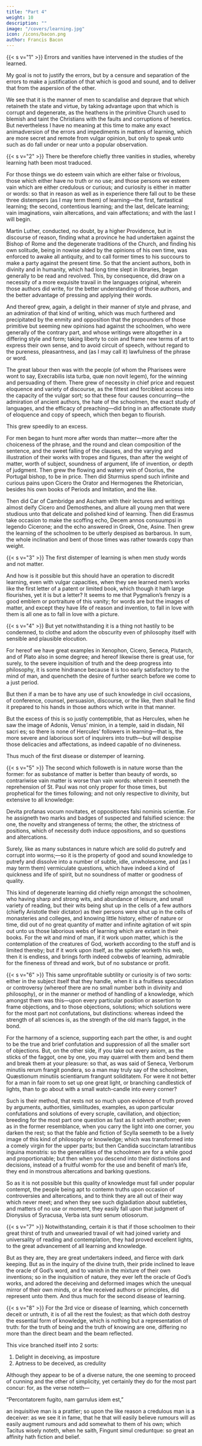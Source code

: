 ```yaml
---
title: "Part 4"
weight: 10
description: ""
image: "/covers/learning.jpg"
icon: /icons/bacon.png
author: Francis Bacon
---
```



{{< s v="1" >}} Errors and vanities have intervened in the studies of the learned. 

My goal is not to justify the errors, but by a censure and separation of the errors to make a justification of that which is good and sound, and to deliver that from the aspersion of the other.  

We see that it is the manner of men to scandalise and deprave that which retaineth the state and virtue, by taking advantage upon that which is corrupt and degenerate, as the heathens in the primitive Church used to blemish and taint the Christians with the faults and corruptions of heretics.  But nevertheless I have no meaning at this time to make any exact animadversion of the errors and impediments in matters of learning, which are more secret and remote from vulgar opinion, but only to speak unto such as do fall under or near unto a popular observation.


{{< s v="2" >}} There be therefore chiefly three vanities in studies, whereby learning hath been most traduced. 

For those things we do esteem vain which are either false or frivolous, those which either have no truth or no use; and those persons we esteem vain which are either credulous or curious; and curiosity is either in matter or words: so that in reason as well as in experience there fall out to be these three distempers (as I may term them) of learning—the first, fantastical learning; the second, contentious learning; and the last, delicate learning; vain imaginations, vain altercations, and vain affectations; and with the last I will begin. 

 Martin Luther, conducted, no doubt, by a higher Providence, but in discourse of reason, finding what a province he had undertaken against the Bishop of Rome and the degenerate traditions of the Church, and finding his own solitude, being in nowise aided by the opinions of his own time, was enforced to awake all antiquity, and to call former times to his succours to make a party against the present time.  So that the ancient authors, both in divinity and in humanity, which had long time slept in libraries, began generally to be read and revolved.  This, by consequence, did draw on a necessity of a more exquisite travail in the languages original, wherein those authors did write, for the better understanding of those authors, and the better advantage of pressing and applying their words.  

And thereof grew, again, a delight in their manner of style and phrase, and an admiration of that kind of writing, which was much furthered and precipitated by the enmity and opposition that the propounders of those primitive but seeming new opinions had against the schoolmen, who were generally of the contrary part, and whose writings were altogether in a differing style and form; taking liberty to coin and frame new terms of art to express their own sense, and to avoid circuit of speech, without regard to the pureness, pleasantness, and (as I may call it) lawfulness of the phrase or word.

The great labour then was with the people (of whom the Pharisees were wont to say, Execrabilis ista turba, quæ non novit legem), for the winning and persuading of them. There grew of necessity in chief price and request eloquence and variety of discourse, as the fittest and forciblest access into the capacity of the vulgar sort; so that these four causes concurring—the admiration of ancient authors, the hate of the schoolmen, the exact study of languages, and the efficacy of preaching—did bring in an affectionate study of eloquence and copy of speech, which then began to flourish. 

This grew speedily to an excess. 

For men began to hunt more after words than matter—more after the choiceness of the phrase, and the round and clean composition of the sentence, and the sweet falling of the clauses, and the varying and illustration of their works with tropes and figures, than after the weight of matter, worth of subject, soundness of argument, life of invention, or depth of judgment.  Then grew the flowing and watery vein of Osorius, the Portugal bishop, to be in price.  Then did Sturmius spend such infinite and curious pains upon Cicero the Orator and Hermogenes the Rhetorician, besides his own books of Periods and Imitation, and the like.  

Then did Car of Cambridge and Ascham with their lectures and writings almost deify Cicero and Demosthenes, and allure all young men that were studious unto that delicate and polished kind of learning.  Then did Erasmus take occasion to make the scoffing echo, Decem annos consuumpsi in legendo Cicerone; and the echo answered in Greek, One, Asine.  Then grew the learning of the schoolmen to be utterly despised as barbarous.  In sum, the whole inclination and bent of those times was rather towards copy than weight.


{{< s v="3" >}} The first distemper of learning is when men study words and not matter. 

<!-- ; whereof, though I have represented an example of late times, yet it hath been and will be secundum majus et minus in all time.  --> 

And how is it possible but this should have an operation to discredit learning, even with vulgar capacities, when they see learned men’s works like the first letter of a patent or limited book, which though it hath large flourishes, yet it is but a letter?  It seems to me that Pygmalion’s frenzy is a good emblem or portraiture of this vanity; for words are but the images of matter, and except they have life of reason and invention, to fall in love with them is all one as to fall in love with a picture.


{{< s v="4" >}} But yet notwithstanding it is a thing not hastily to be condemned, to clothe and adorn the obscurity even of philosophy itself with sensible and plausible elocution.  

For hereof we have great examples in Xenophon, Cicero, Seneca, Plutarch, and of Plato also in some degree; and hereof likewise there is great use, for surely, to the severe inquisition of truth and the deep progress into philosophy, it is some hindrance because it is too early satisfactory to the mind of man, and quencheth the desire of further search before we come to a just period.  

But then if a man be to have any use of such knowledge in civil occasions, of conference, counsel, persuasion, discourse, or the like, then shall he find it prepared to his hands in those authors which write in that manner. 

But the excess of this is so justly contemptible, that as Hercules, when he saw the image of Adonis, Venus’ minion, in a temple, said in disdain, Nil sacri es; so there is none of Hercules’ followers in learning—that is, the more severe and laborious sort of inquirers into truth—but will despise those delicacies and affectations, as indeed capable of no divineness.  

Thus much of the first disease or distemper of learning.

{{< s v="5" >}} The second which followeth is in nature worse than the former: for as substance of matter is better than beauty of words, so contrariwise vain matter is worse than vain words: wherein it seemeth the reprehension of St. Paul was not only proper for those times, but prophetical for the times following; and not only respective to divinity, but extensive to all knowledge:

Devita profanas vocum novitates, et oppositiones falsi nominis scientiæ.  For he assigneth two marks and badges of suspected and falsified science: the one, the novelty and strangeness of terms; the other, the strictness of positions, which of necessity doth induce oppositions, and so questions and altercations. 

Surely, like as many substances in nature which are solid do putrefy and corrupt into worms;—so it is the property of good and sound knowledge to putrefy and dissolve into a number of subtle, idle, unwholesome, and (as I may term them) vermiculate questions, which have indeed a kind of quickness and life of spirit, but no soundness of matter or goodness of quality. 

This kind of degenerate learning did chiefly reign amongst the schoolmen, who having sharp and strong wits, and abundance of leisure, and small variety of reading, but their wits being shut up in the cells of a few authors (chiefly Aristotle their dictator) as their persons were shut up in the cells of monasteries and colleges, and knowing little history, either of nature or time, did out of no great quantity of matter and infinite agitation of wit spin out unto us those laborious webs of learning which are extant in their books.  For the wit and mind of man, if it work upon matter, which is the contemplation of the creatures of God, worketh according to the stuff and is limited thereby; but if it work upon itself, as the spider worketh his web, then it is endless, and brings forth indeed cobwebs of learning, admirable for the fineness of thread and work, but of no substance or profit.


{{< s v="6" >}} This same unprofitable subtility or curiosity is of two sorts: either in the subject itself that they handle, when it is a fruitless speculation or controversy (whereof there are no small number both in divinity and philosophy), or in the manner or method of handling of a knowledge, which amongst them was this—upon every particular position or assertion to frame objections, and to those objections, solutions; which solutions were for the most part not confutations, but distinctions: whereas indeed the strength of all sciences is, as the strength of the old man’s faggot, in the bond.  

For the harmony of a science, supporting each part the other, is and ought to be the true and brief confutation and suppression of all the smaller sort of objections.  But, on the other side, if you take out every axiom, as the sticks of the faggot, one by one, you may quarrel with them and bend them and break them at your pleasure: so that, as was said of Seneca, Verborum minutiis rerum frangit pondera, so a man may truly say of the schoolmen, Quæstionum minutiis scientiarum frangunt soliditatem.  For were it not better for a man in fair room to set up one great light, or branching candlestick of lights, than to go about with a small watch-candle into every corner?  

Such is their method, that rests not so much upon evidence of truth proved by arguments, authorities, similitudes, examples, as upon particular confutations and solutions of every scruple, cavillation, and objection; breeding for the most part one question as fast as it solveth another; even as in the former resemblance, when you carry the light into one corner, you darken the rest; so that the fable and fiction of Scylla seemeth to be a lively image of this kind of philosophy or knowledge; which was transformed into a comely virgin for the upper parts; but then Candida succinctam latrantibus inguina monstris: so the generalities of the schoolmen are for a while good and proportionable; but then when you descend into their distinctions and decisions, instead of a fruitful womb for the use and benefit of man’s life, they end in monstrous altercations and barking questions.  

So as it is not possible but this quality of knowledge must fall under popular contempt, the people being apt to contemn truths upon occasion of controversies and altercations, and to think they are all out of their way which never meet; and when they see such digladiation about subtleties, and matters of no use or moment, they easily fall upon that judgment of Dionysius of Syracusa, Verba ista sunt senum otiosorum.


{{< s v="7" >}} Notwithstanding, certain it is that if those schoolmen to their great thirst of truth and unwearied travail of wit had joined variety and universality of reading and contemplation, they had proved excellent lights, to the great advancement of all learning and knowledge. 

But as they are, they are great undertakers indeed, and fierce with dark keeping.  But as in the inquiry of the divine truth, their pride inclined to leave the oracle of God’s word, and to vanish in the mixture of their own inventions; so in the inquisition of nature, they ever left the oracle of God’s works, and adored the deceiving and deformed images which the unequal mirror of their own minds, or a few received authors or principles, did represent unto them.  And thus much for the second disease of learning.

{{< s v="8" >}} For the 3rd vice or disease of learning, which concerneth deceit or untruth, it is of all the rest the foulest; as that which doth destroy the essential form of knowledge, which is nothing but a representation of truth: for the truth of being and the truth of knowing are one, differing no more than the direct beam and the beam reflected.  

This vice branched itself into 2 sorts:

1. Delight in deceiving, as imposture
2. Aptness to be deceived, as credulity

Although they appear to be of a diverse nature, the one seeming to proceed of cunning and the other of simplicity, yet certainly they do for the most part concur: for, as the verse noteth—

“Percontatorem fugito, nam garrulus idem est,”

an inquisitive man is a prattler; so upon the like reason a credulous man is a deceiver: as we see it in fame, that he that will easily believe rumours will as easily augment rumours and add somewhat to them of his own; which Tacitus wisely noteth, when he saith, Fingunt simul creduntque: so great an affinity hath fiction and belief.
